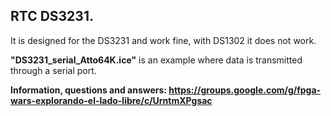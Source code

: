 ## RTC DS3231.

It is designed for the DS3231 and work fine, with DS1302 it does not work.

**"DS3231_serial_Atto64K.ice"** is an example where data is transmitted through a serial port.

**Information, questions and answers: https://groups.google.com/g/fpga-wars-explorando-el-lado-libre/c/UrntmXPgsac**
